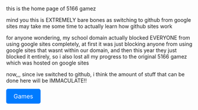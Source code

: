 this is the home page of 5166 gamez

mind you this is EXTREMELY bare bones as switching to github from google sites may take me some time to actually learn how github sites work

for anyone wondering, my school domain actually blocked EVERYONE from using google sites completely, at first it was just blocking anyone from using google sites that wasnt within our domain, and then this year they just blocked it entirely, so i also lost all my progress to the original 5166 gamez which was hosted on google sites

now,,, since ive switched to github, i think the amount of stuff that can be done here will be IMMACULATE!!

<a href="https://5166-gamez.github.io/games/" style="display: inline-block; padding: 10px 20px; font-size: 16px; color: white; background-color: #007bff; text-align: center; text-decoration: none; border-radius: 5px;">
  Games
</a>
